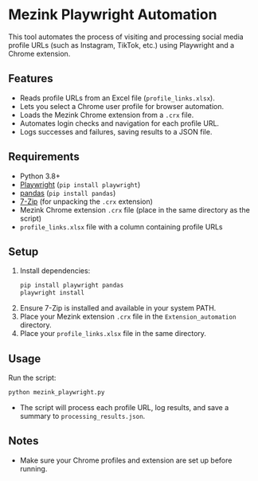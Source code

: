 # Mezink Playwright Automation

This tool automates the process of visiting and processing social media profile URLs (such as Instagram, TikTok, etc.) using Playwright and a Chrome extension.

## Features
- Reads profile URLs from an Excel file (`profile_links.xlsx`).
- Lets you select a Chrome user profile for browser automation.
- Loads the Mezink Chrome extension from a `.crx` file.
- Automates login checks and navigation for each profile URL.
- Logs successes and failures, saving results to a JSON file.

## Requirements
- Python 3.8+
- [Playwright](https://playwright.dev/python/) (`pip install playwright`)
- [pandas](https://pandas.pydata.org/) (`pip install pandas`)
- [7-Zip](https://www.7-zip.org/) (for unpacking the `.crx` extension)
- Mezink Chrome extension `.crx` file (place in the same directory as the script)
- `profile_links.xlsx` file with a column containing profile URLs

## Setup
1. Install dependencies:
   ```bash
   pip install playwright pandas
   playwright install
   ```
2. Ensure 7-Zip is installed and available in your system PATH.
3. Place your Mezink extension `.crx` file in the `Extension_automation` directory.
4. Place your `profile_links.xlsx` file in the same directory.

## Usage
Run the script:
```bash
python mezink_playwright.py
```
- The script will process each profile URL, log results, and save a summary to `processing_results.json`.

## Notes
- Make sure your Chrome profiles and extension are set up before running. 
